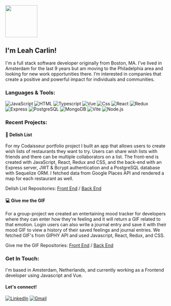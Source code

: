 <img src="https://media2.giphy.com/media/nlLIFsrosSd0U3gHso/giphy.gif?cid=ecf05e47c4sl6fgz5reyx34ondxb6va79f2x13rlj5c0w4er&rid=giphy.gif&ct=ts" width="100">

<h2>I'm Leah Carlin!</h2>

I'm a full stack software developer originally from Boston, MA. I've lived in Amsterdam for the last 9 years but am moving to the Philadelphia area and looking for new work opportunities there. I’m interested in companies that create a positive and powerful impact for individuals and communities.

### Languages & Tools:

  <p>
  <img alt="JavaScript" src="https://img.shields.io/badge/JavaScript-F7DF1E?logo=javascript&logoColor=white&style=for-the-badge" />
  <img alt="HTML" src="https://img.shields.io/badge/HTML-E34F26?logo=html5&logoColor=white&style=for-the-badge" />
  <img alt="Typescript" src="https://shields.io/badge/TypeScript-3178C6?logo=TypeScript&logoColor=FFF&style=for-the-badge" />
  <img alt="Vue" src="https://img.shields.io/badge/Vue.js-35495E?style=for-the-badge&logo=vuedotjs&logoColor=4FC08D" />
  <img alt="Css" src="https://img.shields.io/badge/CSS-1572B6?logo=css3&logoColor=white&style=for-the-badge" />
  <img alt="React" src="https://img.shields.io/badge/React-61DAFB?logo=react&logoColor=white&style=for-the-badge" />
  <img alt="Redux" src="https://img.shields.io/badge/Redux-764ABC?logo=redux&logoColor=white&style=for-the-badge" />
  <img alt="Express" src="https://img.shields.io/badge/Express-000000?logo=express&logoColor=white&style=for-the-badge" />
  <img alt="PostgreSQL" src="https://img.shields.io/badge/PostgreSQL-4169E1?logo=postgresql&logoColor=white&style=for-the-badge" />
  <img alt="MongoDB" src="https://img.shields.io/badge/-MongoDB-13aa52?style=for-the-badge&logo=mongodb&logoColor=white" />
  <img alt="Vite" src="https://img.shields.io/badge/Vite-646CFF?style=for-the-badge&logo=Vite&logoColor=white" />
  <img alt="Node.js" src="https://img.shields.io/badge/Node.js-339933?logo=node.js&logoColor=white&style=for-the-badge" />

### Recent Projects:

#### 🍔 Delish List

For my Codaisseur portfolio project I built an app that allows users to create wish lists of restaurants they want to try. Users can share wish lists with friends and there can be multiple collaborators on a list. The front-end is created with JavaScript, React, Redux and CSS, and the back-end with an Express server, JWT & Bcrypt authentication and a PostgreSQL database with Sequelize ORM. I fetched data from Google Places API and rendered a map for each restaurant as well.

Delish List Repositories: <a href="https://github.com/leahcarlin/delishlist-frontend">Front End</a> / <a href="https://github.com/leahcarlin/delishlist-backend">Back End</a>

#### 💻 Give me the GIF

For a group-project we created an entertaining mood tracker for developers where they can enter how they're feeling and it will return a GIF related to that emotion. Login users can also write a journal entry and save it with their mood GIF to view a history of their saved feelings and journal entries. We fetched GIF's from GIPHY API and used Javascript, React, Redux, and CSS.

Give me the GIF Repositories: <a href="https://github.com/leahcarlin/give-me-the-gif-frontend">Front End</a> / <a href="https://github.com/leahcarlin/give-me-the-gif-backend">Back End</a>

### Get In Touch:

I'm based in Amsterdam, Netherlands, and currently working as a Frontend developer using Javascript and Vue.

#### Let's connect!

  <p>
  <a href="https://www.linkedin.com/in/leah-carlin/"><img alt="LinkedIn" src="https://img.shields.io/badge/LinkedIn-0A66C2?logo=linkedIn&logoColor=white&style=for-the-badge"     /><a>
  <a href="mailto:leah.r.carlin@gmail.com"><img alt="Gmail" src="https://img.shields.io/badge/Gmail-EA4335?logo=gmail&logoColor=white&style=for-the-badge" /></a>
  </p>
